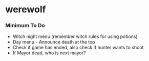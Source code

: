# werewolf

### Minimum To Do

* Witch night menu (remember witch rules for using potions)
* Day menu - Announce death at the top
* Check if game has ended, also check if hunter wants to shoot
* If Mayor dead, who is next mayor?


